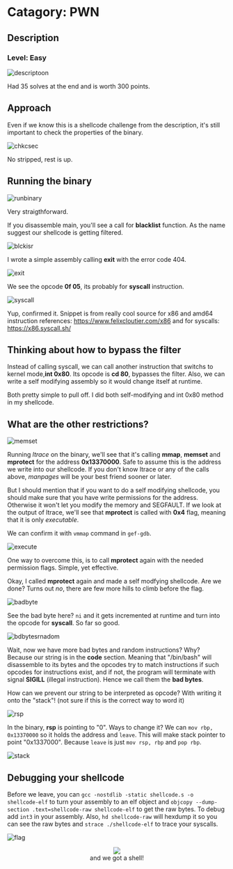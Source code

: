# Catagory: PWN
## Description
### Level: Easy

![descriptoon](https://github.com/user-attachments/assets/340cad2d-56ad-4d30-95a4-044895d56838)

Had 35 solves at the end and is worth 300 points. 

## Approach

Even if we know this is a shellcode challenge from the description, it's still important to check the properties of the binary.

![chkcsec](https://github.com/user-attachments/assets/eee19196-3b70-4c93-a55a-35598c351996)

No stripped, rest is up. 

## Running the binary

![runbinary](https://github.com/user-attachments/assets/0c5dc3b7-09f7-4603-ae42-309ed8e725c1)

Very straigthforward.

If you disassemble main, you'll see a call for **blacklist** function. As the name suggest our shellcode is getting filtered.

![blckisr](https://github.com/user-attachments/assets/cc547734-8802-45fa-ae08-964176407fcc)

I wrote a simple assembly calling **exit** with the error code 404. 

![exit](https://github.com/user-attachments/assets/14670131-cc16-441e-a7ed-56c193f77d2a)

We see the opcode **0f 05**, its probably for **syscall** instruction. 

![syscall](https://github.com/user-attachments/assets/0eacb93e-b204-4450-a1c4-ec159d829173)

Yup, confirmed it. Snippet is from really cool source for x86 and amd64 instruction references: https://www.felixcloutier.com/x86
and for syscalls: https://x86.syscall.sh/

## Thinking about how to bypass the filter

Instead of calling syscall, we can call another instruction that switchs to kernel mode,**int 0x80**. Its opcode is **cd 80**, bypasses the filter. Also, we can write a self modifying assembly so it would change itself at runtime.

Both pretty simple to pull off. I did both self-modifying and int 0x80 method in my shellcode.

## What are the other restrictions?

![memset](https://github.com/user-attachments/assets/54cfd842-2657-4b55-924c-7ea72da8dbec)

Running *ltrace* on the binary, we'll see that it's calling **mmap**, **memset** and **mprotect** for the address **0x13370000**. Safe to assume this is the address we write into our shellcode. If you don't know ltrace or any of the calls above, *manpages* will be your best friend sooner or later. 


But I should mention that if you want to do a self modifying shellcode, you should make sure that you have write permissions for the address. Otherwise it won't let you modify the memory and SEGFAULT. If we look at the output of ltrace, we'll see that **mprotect** is called with **0x4** flag, meaning that it is only *executable*. 

We can confirm it with `vmmap` command in `gef-gdb`.

![execute](https://github.com/user-attachments/assets/749cf93c-73a6-405a-8f73-990416e1302d)

One way to overcome this, is to call **mprotect** again with the needed permission flags. Simple, yet effective. 

Okay, I called **mprotect** again and made a self modfying shellcode. Are we done? Turns out *no*, there are few more hills to climb before the flag.

![badbyte](https://github.com/user-attachments/assets/9b3d61d7-ec1f-483a-a7fc-d559ba2939a3)

See the bad byte here? `ni` and it gets incremented at runtime and turn into the opcode for **syscall**. So far so good.

![bdbytesrnadom](https://github.com/user-attachments/assets/faaebb9c-7685-4292-b681-4da8773accda)

Wait, now we have more bad bytes and random instructions? Why? Because our string is in the **code** section. Meaning that "/bin/bash" will disassemble to its bytes and the opcodes try to match instructions if such opcodes for instructions exist, and if not, the program will terminate with signal **SIGILL** (illegal instruction). Hence we call them the **bad bytes**. 

How can we prevent our string to be interpreted as opcode? With writing it onto the "stack"! (not sure if this is the correct way to word it)

![rsp](https://github.com/user-attachments/assets/b34a0ccf-91ef-4e48-99fb-366e0aa7f88c)

In the binary, **rsp** is pointing to "0". Ways to change it? We can `mov rbp, 0x13370000` so it holds the address and `leave`. This will make stack pointer to point "0x1337000". Because `leave` is just `mov rsp, rbp` and `pop rbp`. 

![stack](https://github.com/user-attachments/assets/bcf38830-bd95-4eff-8412-e699fda5912d)

## Debugging your shellcode

Before we leave, you can `gcc -nostdlib -static shellcode.s -o shellcode-elf` to turn your assembly to an elf object and `objcopy --dump-section .text=shellcode-raw shellcode-elf` to get the raw bytes. To debug add `int3` in your assembly. Also, `hd shellcode-raw` will hexdump it so you can see the raw bytes and `strace ./shellcode-elf` to trace your syscalls.

![flag](https://github.com/user-attachments/assets/3167bf08-b16b-4006-9121-409b65b28a73)

<p align="center">
<img src="https://i.pinimg.com/originals/5d/87/fa/5d87fac506f1a616f64038461e18dc42.gif"/>
<br>and we got a shell!</br>
</p>






